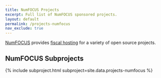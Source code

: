 ```yaml
---
title: NumFOCUS Projects
excerpt: Full list of NumFOCUS sponsored projects.
layout: default
permalink: /projects-numfocus
nav_exclude: true
---
```


[NumFOCUS](foundations/numfocus) provides [fiscal hosting](https://numfocus.org/sponsored-projects) for a variety of open source projects.

<h2>NumFOCUS Subprojects</h2>

{% include subproject.html subproject=site.data.projects-numfocus %}
